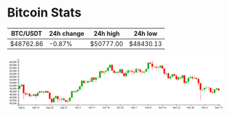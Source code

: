 # Bitcoin Stats

BTC/USDT|24h change|24h high|24h low|
|---|---|---|---|
|$48762.86|-0.87%|$50777.00|$48430.13|

<img src="./chart.svg">
